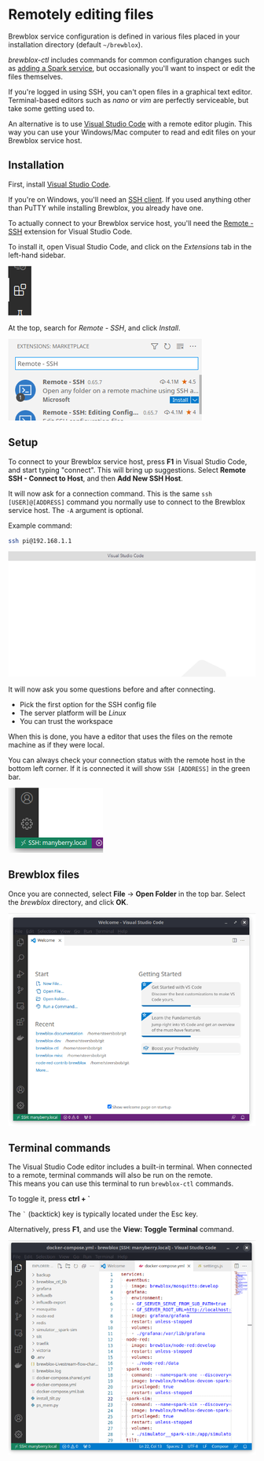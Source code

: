 # Remotely editing files

Brewblox service configuration is defined in various files placed in your installation directory (default `~/brewblox`).

*brewblox-ctl* includes commands for common configuration changes such as [adding a Spark service](./adding_spark),
but occasionally you'll want to inspect or edit the files themselves.

If you're logged in using SSH, you can't open files in a graphical text editor.
Terminal-based editors such as *nano* or *vim* are perfectly serviceable, but take some getting used to.

An alternative is to use [Visual Studio Code](https://code.visualstudio.com/) with a remote editor plugin.
This way you can use your Windows/Mac computer to read and edit files on your Brewblox service host.

## Installation

First, install [Visual Studio Code](https://code.visualstudio.com/download).

If you're on Windows, you'll need an [SSH client](https://code.visualstudio.com/docs/remote/troubleshooting#_installing-a-supported-ssh-client).
If you used anything other than PuTTY while installing Brewblox, you already have one.

To actually connect to your Brewblox service host, you'll need the [Remote - SSH](https://marketplace.visualstudio.com/items?itemName=ms-vscode-remote.remote-ssh) extension for Visual Studio Code.

To install it, open Visual Studio Code, and click on the *Extensions* tab in the left-hand sidebar.

![Extensions Tab](../images/extensions-tab.png)

At the top, search for *Remote - SSH*, and click *Install*.

![Install Remote SSH](../images/install-remote-ssh.png)

## Setup

To connect to your Brewblox service host, press **F1** in Visual Studio Code, and start typing "connect".
This will bring up suggestions.
Select **Remote SSH - Connect to Host**, and then **Add New SSH Host**.

It will now ask for a connection command.
This is the same `ssh [USER]@[ADDRESS]` command you normally use to connect to the Brewblox service host.
The `-A` argument is optional.

Example command:
```sh
ssh pi@192.168.1.1
```

![Connect Remote](../images/connect-remote.gif)

It will now ask you some questions before and after connecting.

- Pick the first option for the SSH config file
- The server platform will be *Linux*
- You can trust the workspace

When this is done, you have a editor that uses the files on the remote machine as if they were local.

You can always check your connection status with the remote host in the bottom left corner. If it is connected it will show `SSH [ADDRESS]` in the green bar.

![Connection state](../images/ssh-remote-indicator.png)

## Brewblox files

Once you are connected, select **File** -> **Open **Folder**** in the top bar.
Select the *brewblox* directory, and click **OK**.

![Open brewblox dir](../images/ssh-open-brewblox.gif)

## Terminal commands

The Visual Studio Code editor includes a built-in terminal.
When connected to a remote, terminal commands will also be run on the remote. <br>
This means you can use this terminal to run `brewblox-ctl` commands.

To toggle it, press **ctrl + `**

The `` ` `` (backtick) key is typically located under the Esc key.

Alternatively, press **F1**, and use the **View: Toggle Terminal** command.

![SSH Terminal](../images/ssh-terminal.gif)
